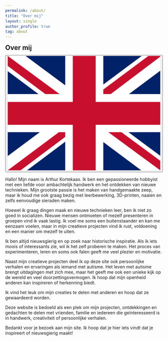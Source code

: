 ```yaml
---
permalink: /about/
title: "Over mij"
layout: single
author_profile: true
tag: about
---
```


<div class="lang-content lang-nl" style="display: block;">
  <div class="lang-header">
    <h2 style="margin: 0.5em 0 0.5em;">Over mij</h2>
    <div class="lang-switcher">
      <button id="lang-toggle" onclick="toggleLang()">
        <img id="lang-flag" src="/assets/images/ui/gb.svg" alt="English flag">
      </button>
    </div>
  </div>
  <p>Hallo! Mijn naam is Arthur Kortekaas. Ik ben een gepassioneerde hobbyist met een liefde voor ambachtelijk handwerk en het ontdekken van nieuwe technieken. Mijn grootste passie is het maken van handgemaakte zeep, maar ik houd me ook graag bezig met leerbewerking, 3D-printen, naaien en zelfs eenvoudige sieraden maken.</p>
  <p>Hoewel ik graag dingen maak en nieuwe technieken leer, ben ik niet zo goed in socializen. Nieuwe mensen ontmoeten of mezelf presenteren in groepen vind ik vaak lastig. Ik voel me soms een buitenstaander en kan me eenzaam voelen, maar in mijn creatieve projecten vind ik rust, voldoening en een manier om mezelf te uiten.</p>
  <p>Ik ben altijd nieuwsgierig en op zoek naar historische inspiratie. Als ik iets moois of interessants zie, wil ik het zelf proberen te maken. Het proces van experimenteren, leren en soms ook falen geeft me veel plezier en motivatie.</p>
  <p>Naast mijn creatieve projecten deel ik op deze site ook persoonlijke verhalen en ervaringen als iemand met autisme. Het leven met autisme brengt uitdagingen met zich mee, maar het geeft me ook een unieke kijk op de wereld en veel doorzettingsvermogen. Ik hoop dat mijn openheid anderen kan inspireren of herkenning biedt.</p>
  <p>Ik vind het leuk om mijn creaties te delen met anderen en hoop dat ze gewaardeerd worden.</p>
  <p>Deze website is bedoeld als een plek om mijn projecten, ontdekkingen en gedachten te delen met vrienden, familie en iedereen die geïnteresseerd is in handwerk, creativiteit of persoonlijke verhalen.</p>
  <p>Bedankt voor je bezoek aan mijn site. Ik hoop dat je hier iets vindt dat je inspireert of nieuwsgierig maakt!</p>
</div>

<div class="lang-content lang-en" style="display: none;">
  <div class="lang-header">
    <h2 style="margin: 0.5em 0 0.5em;">About Me</h2>
    <div class="lang-switcher">
      <button id="lang-toggle" onclick="toggleLang()">
        <img id="lang-flag" src="/assets/images/ui/nl.svg" alt="Nederlandse vlag">
      </button>
    </div>
  </div>
  <p>Hello! My name is Arthur Kortekaas. I am a passionate hobbyist with a love for traditional crafts and discovering new techniques. My greatest passion is making handmade soap, but I also enjoy leatherworking, 3D printing, sewing, and even simple jewelry making.</p>
  <p>Although I love making things and learning new skills, I’m not very good at socializing. Meeting new people or presenting myself in groups is often difficult for me. I sometimes feel like an outsider and can feel lonely, but in my creative projects I find peace, satisfaction, and a way to express myself.</p>
  <p>I am always curious and looking for historical inspiration. If I see something beautiful or interesting, I want to try making it myself. The process of experimenting, learning, and sometimes failing gives me a lot of joy and motivation.</p>
  <p>In addition to my creative projects, I also share personal stories and experiences on this site as someone with autism. Living with autism brings challenges, but it also gives me a unique perspective on the world and a lot of perseverance. I hope my openness can inspire others or offer recognition.</p>
  <p>I enjoy sharing my creations with others and hope they are appreciated.</p>
  <p>This website is meant as a place to share my projects, discoveries, and thoughts with friends, family, and anyone interested in crafts, creativity, or personal stories.</p>
  <p>Thank you for visiting my site. I hope you find something here that inspires you or sparks your curiosity!</p>
</div>


